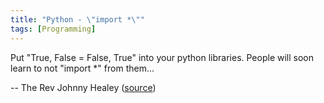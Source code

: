 ```yaml
---
title: "Python - \"import *\""
tags: [Programming]
---
```


Put "True, False = False, True" into your python libraries. People
will soon learn to not "import *" from them...

-- The Rev Johnny Healey ([source][source])

[source]: https://twitter.com/voidspace/status/50011778788245504
